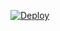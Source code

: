 [![Deploy](https://www.herokucdn.com/deploy/button.svg)](https://heroku.com/deploy?template=https://github.com/youssefsoltan/CheemsBot-MD/)
